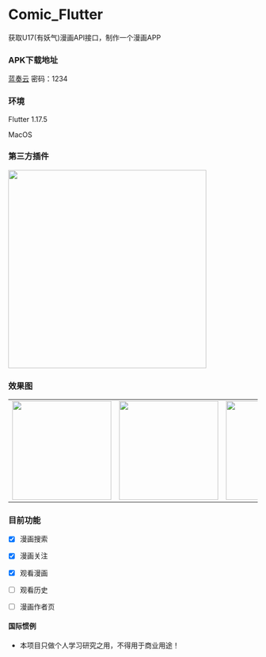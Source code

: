 # Comic_Flutter

获取U17(有妖气)漫画API接口，制作一个漫画APP

### APK下载地址
[蓝奏云](https://wws.lanzous.com/b01hlvv6d)
密码：1234

###  环境

Flutter 1.17.5

MacOS

###  第三方插件

<img src="https://jackieli.oss-cn-shenzhen.aliyuncs.com/%E6%88%AA%E5%B1%8F2020-08-17%20%E4%B8%8A%E5%8D%885.11.18.png" width="400"/>

###  效果图

<div style="text-align: center">
  <table>
    <tr>
      <td style="text-align: center">
        <img src="https://jackieli.oss-cn-shenzhen.aliyuncs.com/Screenshot_2020-08-17-05-23-42-993_com.jackieli.c.jpg" width="200"/>
      </td>
      <td style="text-align: center">
        <img src="https://jackieli.oss-cn-shenzhen.aliyuncs.com/Screenshot_2020-08-17-05-24-13-961_com.jackieli.c.jpg" width="200"/>
      </td>
      <td style="text-align: center">
        <img src="https://jackieli.oss-cn-shenzhen.aliyuncs.com/Screenshot_2020-08-17-05-24-24-234_com.jackieli.c.jpg" width="200"/>
      </td>
      <td style="text-align: center">
        <img src="https://jackieli.oss-cn-shenzhen.aliyuncs.com/Screenshot_2020-08-17-05-24-43-075_com.jackieli.c.jpg" width="200"/>
      </td>
    </tr>
  </table>
</div>

###  目前功能

- [x] 漫画搜索
- [x] 漫画关注
- [x] 观看漫画
- [ ] 观看历史
- [ ] 漫画作者页


####  国际惯例
- 本项目只做个人学习研究之用，不得用于商业用途！
